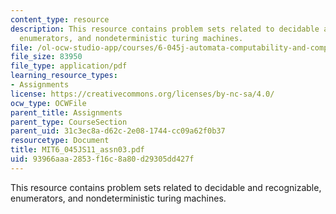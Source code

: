 ```yaml
---
content_type: resource
description: This resource contains problem sets related to decidable and recognizable,
  enumerators, and nondeterministic turing machines.
file: /ol-ocw-studio-app/courses/6-045j-automata-computability-and-complexity-spring-2011/93966aaa2853f16c8a80d29305dd427f_MIT6_045JS11_assn03.pdf
file_size: 83950
file_type: application/pdf
learning_resource_types:
- Assignments
license: https://creativecommons.org/licenses/by-nc-sa/4.0/
ocw_type: OCWFile
parent_title: Assignments
parent_type: CourseSection
parent_uid: 31c3ec8a-d62c-2e08-1744-cc09a62f0b37
resourcetype: Document
title: MIT6_045JS11_assn03.pdf
uid: 93966aaa-2853-f16c-8a80-d29305dd427f
---
```

This resource contains problem sets related to decidable and recognizable, enumerators, and nondeterministic turing machines.